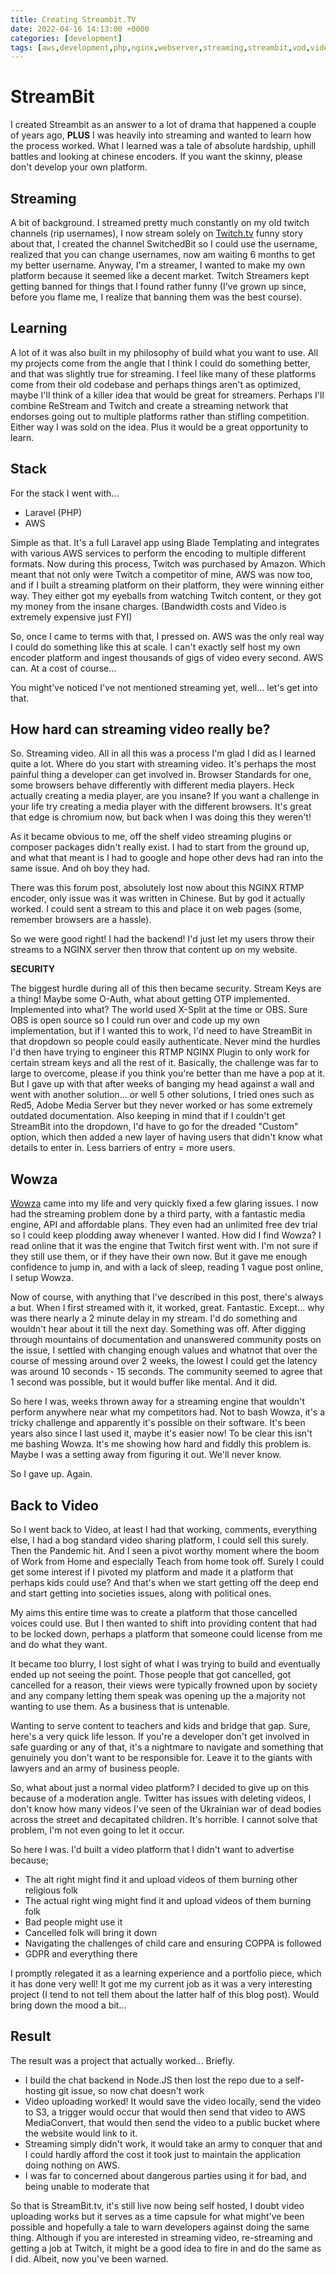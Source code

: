 ```yaml
---
title: Creating Streambit.TV
date: 2022-04-16 14:13:00 +0000
categories: [development]
tags: [aws,development,php,nginx,webserver,streaming,streambit,vod,video,wowza]
---
```


# StreamBit

I created Streambit as an answer to a lot of drama that happened a couple of years ago, **PLUS** I was heavily into streaming and wanted to learn how the process worked. What I learned was a tale of absolute hardship, uphill battles and looking at chinese encoders. If you want the skinny, please don't develop your own platform.

## Streaming

A bit of background. I streamed pretty much constantly on my old twitch channels (rip usernames), I now stream solely on [Twitch.tv](https://twitch.tv/switchedbittv) funny story about that, I created the channel SwitchedBit so I could use the username, realized that you can change usernames, now am waiting 6 months to get my better username.
Anyway, I'm a streamer, I wanted to make my own platform because it seemed like a decent market. Twitch Streamers kept getting banned for things that I found rather funny (I've grown up since, before you flame me, I realize that banning them was the best course).

## Learning

A lot of it was also built in my philosophy of build what you want to use. All my projects come from the angle that I think I could do something better, and that was slightly true for streaming. I feel like many of these platforms come from their old codebase and perhaps things aren't as optimized, maybe I'll think of a killer idea that would be great for streamers. Perhaps I'll combine ReStream and Twitch and create a streaming network that endorses going out to multiple platforms rather than stifling competition. Either way I was sold on the idea. Plus it would be a great opportunity to learn.

## Stack

For the stack I went with...

- Laravel (PHP)
- AWS

Simple as that. It's a full Laravel app using Blade Templating and integrates with various AWS services to perform the encoding to multiple different formats. Now during this process, Twitch was purchased by Amazon. Which meant that not only were Twitch a competitor of mine, AWS was now too, and if I built a streaming platform on their platform, they were winning either way. They either got my eyeballs from watching Twitch content, or they got my money from the insane charges. (Bandwidth costs and Video is extremely expensive just FYI)

So, once I came to terms with that, I pressed on. AWS was the only real way I could do something like this at scale. I can't exactly self host my own encoder platform and ingest thousands of gigs of video every second. AWS can. At a cost of course...

You might've noticed I've not mentioned streaming yet, well... let's get into that.

## How hard can streaming video really be?
So. Streaming video. All in all this was a process I'm glad I did as I learned quite a lot. Where do you start with streaming video. It's perhaps the most painful thing a developer can get involved in. Browser Standards for one, some browsers behave differently with different media players. Heck actually creating a media player, are you insane? If you want a challenge in your life try creating a media player with the different browsers. It's great that edge is chromium now, but back when I was doing this they weren't!


As it became obvious to me, off the shelf video streaming plugins or composer packages didn't really exist. I had to start from the ground up, and what that meant is I had to google and hope other devs had ran into the same issue. And oh boy they had.

There was this forum post, absolutely lost now about this NGINX RTMP encoder, only issue was it was written in Chinese. But by god it actually worked. I could sent a stream to this and place it on web pages (some, remember browsers are a hassle).

So we were good right! I had the backend! I'd just let my users throw their streams to a NGINX server then throw that content up on my website.

**SECURITY**

The biggest hurdle during all of this then became security. Stream Keys are a thing! Maybe some O-Auth, what about getting OTP implemented. Implemented into what? The world used X-Split at the time or OBS. Sure OBS is open source so I could run over and code up my own implementation, but if I wanted this to work, I'd need to have StreamBit in that dropdown so people could easily authenticate. Never mind the hurdles I'd then have trying to engineer this RTMP NGINX Plugin to only work for certain stream keys and all the rest of it. Basically, the challenge was far to large to overcome, please if you think you're better than me have a pop at it. But I gave up with that after weeks of banging my head against a wall and went with another solution... or well 5 other solutions, I tried ones such as Red5, Adobe Media Server but they never worked or has some extremely outdated documentation. Also keeping in mind that if I couldn't get StreamBit into the dropdown, I'd have to go for the dreaded "Custom" option, which then added a new layer of having users that didn't know what details to enter in. Less barriers of entry = more users.

## Wowza

[Wowza](https://www.wowza.com/) came into my life and very quickly fixed a few glaring issues. I now had the streaming problem done by a third party, with a fantastic media engine, API and affordable plans. They even had an unlimited free dev trial so I could keep plodding away whenever I wanted. How did I find Wowza? I read online that it was the engine that Twitch first went with. I'm not sure if they still use them, or if they have their own now. But it gave me enough confidence to jump in, and with a lack of sleep, reading 1 vague post online, I setup Wowza.

Now of course, with anything that I've described in this post, there's always a but. When I first streamed with it, it worked, great. Fantastic. Except... why was there nearly a 2 minute delay in my stream. I'd do something and wouldn't hear about it till the next day. Something was off. After digging through mountains of documentation and unanswered community posts on the issue, I settled with changing enough values and whatnot that over the course of messing around over 2 weeks, the lowest I could get the latency was around 10 seconds - 15 seconds. The community seemed to agree that 1 second was possible, but it would buffer like mental. And it did.

So here I was, weeks thrown away for a streaming engine that wouldn't perform anywhere near what my competitors had. Not to bash Wowza, it's a tricky challenge and apparently it's possible on their software. It's been years also since I last used it, maybe it's easier now! To be clear this isn't me bashing Wowza. It's me showing how hard and fiddly this problem is. Maybe I was a setting away from figuring it out. We'll never know.

So I gave up. Again.

## Back to Video

So I went back to Video, at least I had that working, comments, everything else, I had a bog standard video sharing platform, I could sell this surely. Then the Pandemic hit. And I seen a pivot worthy moment where the boom of Work from Home and especially Teach from home took off. Surely I could get some interest if I pivoted my platform and made it a platform that perhaps kids could use? And that's when we start getting off the deep end and start getting into societies issues, along with political ones.

My aims this entire time was to create a platform that those cancelled voices could use. But I then wanted to shift into providing content that had to be locked down, perhaps a platform that someone could license from me and do what they want.

It became too blurry, I lost sight of what I was trying to build and eventually ended up not seeing the point. Those people that got cancelled, got cancelled for a reason, their views were typically frowned upon by society and any company letting them speak was opening up the a majority not wanting to use them. As a business that is untenable.

Wanting to serve content to teachers and kids and bridge that gap. Sure, here's a very quick life lesson. If you're a developer don't get involved in safe guarding or any of that, it's a nightmare to navigate and something that genuinely you don't want to be responsible for. Leave it to the giants with lawyers and an army of business people.

So, what about just a normal video platform? I decided to give up on this because of a moderation angle. Twitter has issues with deleting videos, I don't know how many videos I've seen of the Ukrainian war of dead bodies across the street and decapitated children. It's horrible. I cannot solve that problem, I'm not even going to let it occur.

So here I was. I'd built a video platform that I didn't want to advertise because;
- The alt right might find it and upload videos of them burning other religious folk
- The actual right wing might find it and upload videos of them burning folk
- Bad people might use it
- Cancelled folk will bring it down
- Navigating the challenges of child care and ensuring COPPA is followed
- GDPR and everything there


I promptly relegated it as a learning experience and a portfolio piece, which it has done very well! It got me my current job as it was a very interesting project (I tend to not tell them about the latter half of this blog post). Would bring down the mood a bit...

## Result

The result was a project that actually worked... Briefly.
- I build the chat backend in Node.JS then lost the repo due to a self-hosting git issue, so now chat doesn't work
- Video uploading worked! It would save the video locally, send the video to S3, a trigger would occur that would then send that video to AWS MediaConvert, that would then send the video to a public bucket where the website would link to it.
- Streaming simply didn't work, it would take an army to conquer that and I could hardly afford the cost it took just to maintain the application doing nothing on AWS.
- I was far to concerned about dangerous parties using it for bad, and being unable to moderate that


So that is StreamBit.tv, it's still live now being self hosted, I doubt video uploading works but it serves as a time capsule for what might've been possible and hopefully a tale to warn developers against doing the same thing. Although if you are interested in streaming video, re-streaming and getting a job at Twitch, it might be a good idea to fire in and do the same as I did. Albeit, now you've been warned.
